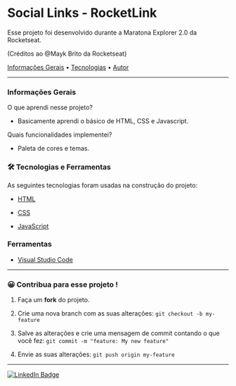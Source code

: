 <h1 align="left">Social Links - RocketLink</h1>

<p align="left">Esse projeto foi desenvolvido durante a Maratona Explorer 2.0 da Rocketseat.</p>

(Créditos ao @Mayk Brito da Rocketseat)

<p align="left">
 <a href="#informações-gerais">Informações Gerais</a> •
 <a href="#-tecnologias-e-ferramentas">Tecnologias</a> •
 <a href="#autor">Autor</a>
</p>

---
### Informações Gerais

O que aprendi nesse projeto? 

- Basicamente aprendi o básico de HTML, CSS e Javascript.

Quais funcionalidades implementei?

- Paleta de cores e temas.

### 🛠 Tecnologias e Ferramentas

As seguintes tecnologias foram usadas na construção do projeto:

- [HTML](https://developer.mozilla.org/pt-BR/docs/Web/HTML)

- [CSS](https://developer.mozilla.org/pt-BR/docs/Web/CSS)

- [JavaScript](https://developer.mozilla.org/pt-BR/docs/Web/JavaScript)

### Ferramentas

- [Visual Studio Code](https://code.visualstudio.com/)

---

### 😀 Contribua para esse projeto !

1. Faça um **fork** do projeto.

2. Crie uma nova branch com as suas alterações: `git checkout -b my-feature`

3. Salve as alterações e crie uma mensagem de commit contando o que você fez: `git commit -m "feature: My new feature"`

4. Envie as suas alterações: `git push origin my-feature`

---

[![LinkedIn Badge](https://img.shields.io/badge/-Enrico%20Ferreira%20dos%20Santos-blue?style=flat-square&logo=Linkedin&logoColor=white&link=https://www.linkedin.com/in/gabrielsavaccini/)](https://www.linkedin.com/in/gabrielsavaccini/)
